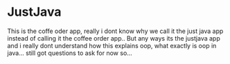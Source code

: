 # JustJava
This is the coffe oder app, really i dont know why we call it the just java app instead of calling it the coffee order app.. 
But any ways its the justjava app and i really dont understand how this explains oop, what exactly is oop in java... 
still got questions to ask for now so...
